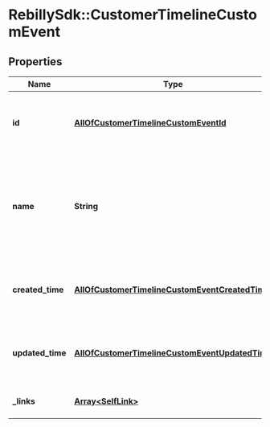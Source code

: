 # RebillySdk::CustomerTimelineCustomEvent

## Properties
Name | Type | Description | Notes
------------ | ------------- | ------------- | -------------
**id** | [**AllOfCustomerTimelineCustomEventId**](AllOfCustomerTimelineCustomEventId.md) | Customer Timeline Custom Event identifier string. | [optional] 
**name** | **String** | Customer Timeline Custom Event type name. It must not be similar to any Rebilly system event. | 
**created_time** | [**AllOfCustomerTimelineCustomEventCreatedTime**](AllOfCustomerTimelineCustomEventCreatedTime.md) | Customer Timeline Custom event created time. | [optional] 
**updated_time** | [**AllOfCustomerTimelineCustomEventUpdatedTime**](AllOfCustomerTimelineCustomEventUpdatedTime.md) | Customer Timeline Custom event updated time. | [optional] 
**_links** | [**Array&lt;SelfLink&gt;**](SelfLink.md) | The links related to resource. | [optional] 

